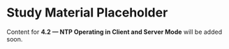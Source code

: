 # Study Material Placeholder

Content for **4.2 — NTP Operating in Client and Server Mode** will be added soon.
